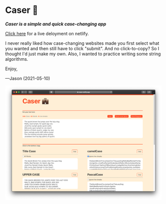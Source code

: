 # Caser 💼
***Caser is a simple and quick case-changing app***

[Click here](https://caser.netlify.app/) for a live deloyment on netlify.

I never really liked how case-changing websites made you first select what you wanted and then still have to click "submit". And no click-to-copy? So I thought I'd just make my own. Also, I wanted to practice writing some string algorithms.

Enjoy,

—Jason (2021-05-10)

![Screenshot of Caser App](https://raw.githubusercontent.com/jasonflorentino/caser-app/development/demo/screenshot.png)
